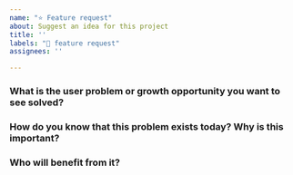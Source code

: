 ```yaml
---
name: "⭐️ Feature request"
about: Suggest an idea for this project
title: ''
labels: "🌟 feature request"
assignees: ''

---
```


### What is the user problem or growth opportunity you want to see solved?
[comment]: # (Please do your best to search for duplicate issues before filing a new issue so we can keep our issue board clean)
[comment]: # (Every issue should have exactly one feature request described in it. Please do not file feedback list tickets as it is difficult to parse them and address their individual points)
[comment]: # (Feature Requests are better when they’re open-ended instead of demanding a specific solution e.g: “I want an easier way to do X” instead of “add Y”)
[comment]: # (Read https://github.com/mozilla-mobile/fenix#i-want-to-file-an-issue for more information)


### How do you know that this problem exists today? Why is this important?

### Who will benefit from it?

